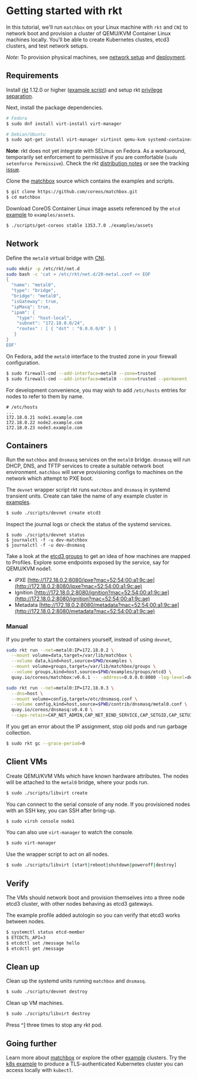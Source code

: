 # Getting started with rkt

In this tutorial, we'll run `matchbox` on your Linux machine with `rkt` and `CNI` to network boot and provision a cluster of QEMU/KVM Container Linux machines locally. You'll be able to create Kubernetes clustes, etcd3 clusters, and test network setups.

*Note*: To provision physical machines, see [network setup](network-setup.md) and [deployment](deployment.md).

## Requirements

Install [rkt](https://coreos.com/rkt/docs/latest/distributions.html) 1.12.0 or higher ([example script](https://github.com/dghubble/phoenix/blob/master/fedora/sources.sh)) and setup rkt [privilege separation](https://coreos.com/rkt/docs/latest/trying-out-rkt.html).

Next, install the package dependencies.

```sh
# Fedora
$ sudo dnf install virt-install virt-manager

# Debian/Ubuntu
$ sudo apt-get install virt-manager virtinst qemu-kvm systemd-container
```

**Note**: rkt does not yet integrate with SELinux on Fedora. As a workaround, temporarily set enforcement to permissive if you are comfortable (`sudo setenforce Permissive`). Check the rkt [distribution notes](https://github.com/coreos/rkt/blob/master/Documentation/distributions.md) or see the tracking [issue](https://github.com/coreos/rkt/issues/1727).

Clone the [matchbox](https://github.com/coreos/matchbox) source which contains the examples and scripts.

```sh
$ git clone https://github.com/coreos/matchbox.git
$ cd matchbox
```

Download CoreOS Container Linux image assets referenced by the `etcd` [example](../examples) to `examples/assets`.

```sh
$ ./scripts/get-coreos stable 1353.7.0 ./examples/assets
```

## Network

Define the `metal0` virtual bridge with [CNI](https://github.com/appc/cni).

```bash
sudo mkdir -p /etc/rkt/net.d
sudo bash -c 'cat > /etc/rkt/net.d/20-metal.conf << EOF
{
  "name": "metal0",
  "type": "bridge",
  "bridge": "metal0",
  "isGateway": true,
  "ipMasq": true,
  "ipam": {
    "type": "host-local",
    "subnet": "172.18.0.0/24",
    "routes" : [ { "dst" : "0.0.0.0/0" } ]
   }
}
EOF'
```

On Fedora, add the `metal0` interface to the trusted zone in your firewall configuration.

```sh
$ sudo firewall-cmd --add-interface=metal0 --zone=trusted
$ sudo firewall-cmd --add-interface=metal0 --zone=trusted --permanent
```

For development convenience, you may wish to add `/etc/hosts` entries for nodes to refer to them by name.

```
# /etc/hosts
...
172.18.0.21 node1.example.com
172.18.0.22 node2.example.com
172.18.0.23 node3.example.com
```

## Containers

Run the `matchbox` and `dnsmasq` services on the `metal0` bridge. `dnsmasq` will run DHCP, DNS, and TFTP services to create a suitable network boot environment. `matchbox` will serve provisioning configs to machines on the network which attempt to PXE boot.

The `devnet` wrapper script rkt runs `matchbox` and `dnsmasq` in systemd transient units. Create can take the name of any example cluster in [examples](../examples).

```sh
$ sudo ./scripts/devnet create etcd3
```

Inspect the journal logs or check the status of the systemd services.

```
$ sudo ./scripts/devnet status
$ journalctl -f -u dev-matchbox
$ journalctl -f -u dev-dnsmasq
```

Take a look at the [etcd3 groups](../examples/groups/etcd3) to get an idea of how machines are mapped to Profiles. Explore some endpoints exposed by the service, say for QEMU/KVM node1.

* iPXE [http://172.18.0.2:8080/ipxe?mac=52:54:00:a1:9c:ae](http://172.18.0.2:8080/ipxe?mac=52:54:00:a1:9c:ae)
* Ignition [http://172.18.0.2:8080/ignition?mac=52:54:00:a1:9c:ae](http://172.18.0.2:8080/ignition?mac=52:54:00:a1:9c:ae)
* Metadata [http://172.18.0.2:8080/metadata?mac=52:54:00:a1:9c:ae](http://172.18.0.2:8080/metadata?mac=52:54:00:a1:9c:ae)

### Manual

If you prefer to start the containers yourself, instead of using `devnet`,

```sh
sudo rkt run --net=metal0:IP=172.18.0.2 \
  --mount volume=data,target=/var/lib/matchbox \
  --volume data,kind=host,source=$PWD/examples \
  --mount volume=groups,target=/var/lib/matchbox/groups \
  --volume groups,kind=host,source=$PWD/examples/groups/etcd3 \
  quay.io/coreos/matchbox:v0.6.1 -- -address=0.0.0.0:8080 -log-level=debug
```
```sh
sudo rkt run --net=metal0:IP=172.18.0.3 \
  --dns=host \
  --mount volume=config,target=/etc/dnsmasq.conf \
  --volume config,kind=host,source=$PWD/contrib/dnsmasq/metal0.conf \
  quay.io/coreos/dnsmasq:v0.4.0 \
  --caps-retain=CAP_NET_ADMIN,CAP_NET_BIND_SERVICE,CAP_SETGID,CAP_SETUID,CAP_NET_RAW
```

If you get an error about the IP assignment, stop old pods and run garbage collection.

```sh
$ sudo rkt gc --grace-period=0
```

## Client VMs

Create QEMU/KVM VMs which have known hardware attributes. The nodes will be attached to the `metal0` bridge, where your pods run.

```sh
$ sudo ./scripts/libvirt create
```

You can connect to the serial console of any node. If you provisioned nodes with an SSH key, you can SSH after bring-up.

```sh
$ sudo virsh console node1
```

You can also use `virt-manager` to watch the console.

```sh
$ sudo virt-manager
```

Use the wrapper script to act on all nodes.

```sh
$ sudo ./scripts/libvirt [start|reboot|shutdown|poweroff|destroy]
```

## Verify

The VMs should network boot and provision themselves into a three node etcd3 cluster, with other nodes behaving as etcd3 gateways.

The example profile added autologin so you can verify that etcd3 works between nodes.

```sh
$ systemctl status etcd-member
$ ETCDCTL_API=3
$ etcdctl set /message hello
$ etcdctl get /message
```

## Clean up

Clean up the systemd units running `matchbox` and `dnsmasq`.

```sh
$ sudo ./scripts/devnet destroy
```

Clean up VM machines.

```sh
$ sudo ./scripts/libvirt destroy
```

Press ^] three times to stop any rkt pod.

## Going further

Learn more about [matchbox](matchbox.md) or explore the other [example](../examples) clusters. Try the [k8s example](bootkube.md) to produce a TLS-authenticated Kubernetes cluster you can access locally with `kubectl`.

